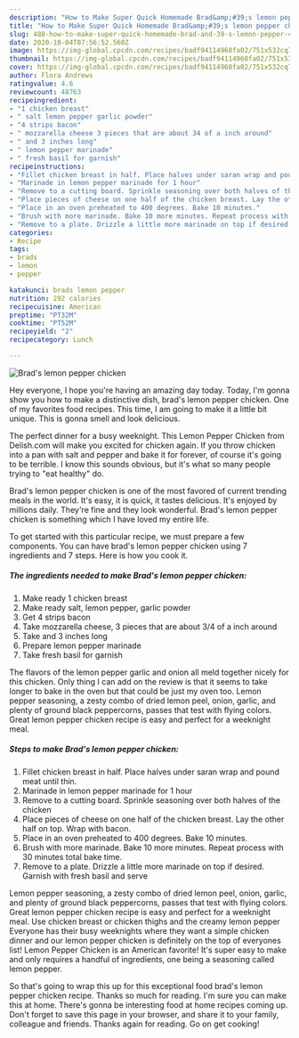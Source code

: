 ```yaml
---
description: "How to Make Super Quick Homemade Brad&amp;#39;s lemon pepper chicken"
title: "How to Make Super Quick Homemade Brad&amp;#39;s lemon pepper chicken"
slug: 488-how-to-make-super-quick-homemade-brad-and-39-s-lemon-pepper-chicken
date: 2020-10-04T07:56:52.560Z
image: https://img-global.cpcdn.com/recipes/badf94114968fa02/751x532cq70/brads-lemon-pepper-chicken-recipe-main-photo.jpg
thumbnail: https://img-global.cpcdn.com/recipes/badf94114968fa02/751x532cq70/brads-lemon-pepper-chicken-recipe-main-photo.jpg
cover: https://img-global.cpcdn.com/recipes/badf94114968fa02/751x532cq70/brads-lemon-pepper-chicken-recipe-main-photo.jpg
author: Flora Andrews
ratingvalue: 4.6
reviewcount: 48763
recipeingredient:
- "1 chicken breast"
- " salt lemon pepper garlic powder"
- "4 strips bacon"
- " mozzarella cheese 3 pieces that are about 34 of a inch around"
- " and 3 inches long"
- " lemon pepper marinade"
- " fresh basil for garnish"
recipeinstructions:
- "Fillet chicken breast in half. Place halves under saran wrap and pound meat until thin."
- "Marinade in lemon pepper marinade for 1 hour"
- "Remove to a cutting board. Sprinkle seasoning over both halves of the chicken"
- "Place pieces of cheese on one half of the chicken breast. Lay the other half on top. Wrap with bacon."
- "Place in an oven preheated to 400 degrees. Bake 10 minutes."
- "Brush with more marinade. Bake 10 more minutes. Repeat process with 30 minutes total bake time."
- "Remove to a plate. Drizzle a little more marinade on top if desired. Garnish with fresh basil and serve"
categories:
- Recipe
tags:
- brads
- lemon
- pepper

katakunci: brads lemon pepper 
nutrition: 292 calories
recipecuisine: American
preptime: "PT32M"
cooktime: "PT52M"
recipeyield: "2"
recipecategory: Lunch

---
```



![Brad&#39;s lemon pepper chicken](https://img-global.cpcdn.com/recipes/badf94114968fa02/751x532cq70/brads-lemon-pepper-chicken-recipe-main-photo.jpg)

Hey everyone, I hope you're having an amazing day today. Today, I'm gonna show you how to make a distinctive dish, brad&#39;s lemon pepper chicken. One of my favorites food recipes. This time, I am going to make it a little bit unique. This is gonna smell and look delicious.

The perfect dinner for a busy weeknight. This Lemon Pepper Chicken from Delish.com will make you excited for chicken again. If you throw chicken into a pan with salt and pepper and bake it for forever, of course it&#39;s going to be terrible. I know this sounds obvious, but it&#39;s what so many people trying to &#34;eat healthy&#34; do.

Brad&#39;s lemon pepper chicken is one of the most favored of current trending meals in the world. It's easy, it is quick, it tastes delicious. It's enjoyed by millions daily. They're fine and they look wonderful. Brad&#39;s lemon pepper chicken is something which I have loved my entire life.


To get started with this particular recipe, we must prepare a few components. You can have brad&#39;s lemon pepper chicken using 7 ingredients and 7 steps. Here is how you cook it.

<!--inarticleads1-->

##### The ingredients needed to make Brad&#39;s lemon pepper chicken:

1. Make ready 1 chicken breast
1. Make ready  salt, lemon pepper, garlic powder
1. Get 4 strips bacon
1. Take  mozzarella cheese, 3 pieces that are about 3/4 of a inch around
1. Take  and 3 inches long
1. Prepare  lemon pepper marinade
1. Take  fresh basil for garnish


The flavors of the lemon pepper garlic and onion all meld together nicely for this chicken. Only thing I can add on the review is that it seems to take longer to bake in the oven but that could be just my oven too. Lemon pepper seasoning, a zesty combo of dried lemon peel, onion, garlic, and plenty of ground black peppercorns, passes that test with flying colors. Great lemon pepper chicken recipe is easy and perfect for a weeknight meal. 

<!--inarticleads2-->

##### Steps to make Brad&#39;s lemon pepper chicken:

1. Fillet chicken breast in half. Place halves under saran wrap and pound meat until thin.
1. Marinade in lemon pepper marinade for 1 hour
1. Remove to a cutting board. Sprinkle seasoning over both halves of the chicken
1. Place pieces of cheese on one half of the chicken breast. Lay the other half on top. Wrap with bacon.
1. Place in an oven preheated to 400 degrees. Bake 10 minutes.
1. Brush with more marinade. Bake 10 more minutes. Repeat process with 30 minutes total bake time.
1. Remove to a plate. Drizzle a little more marinade on top if desired. Garnish with fresh basil and serve


Lemon pepper seasoning, a zesty combo of dried lemon peel, onion, garlic, and plenty of ground black peppercorns, passes that test with flying colors. Great lemon pepper chicken recipe is easy and perfect for a weeknight meal. Use chicken breast or chicken thighs and the creamy lemon pepper Everyone has their busy weeknights where they want a simple chicken dinner and our lemon pepper chicken is definitely on the top of everyones list! Lemon Pepper Chicken is an American favorite! It&#39;s super easy to make and only requires a handful of ingredients, one being a seasoning called lemon pepper. 

So that's going to wrap this up for this exceptional food brad&#39;s lemon pepper chicken recipe. Thanks so much for reading. I'm sure you can make this at home. There's gonna be interesting food at home recipes coming up. Don't forget to save this page in your browser, and share it to your family, colleague and friends. Thanks again for reading. Go on get cooking!
